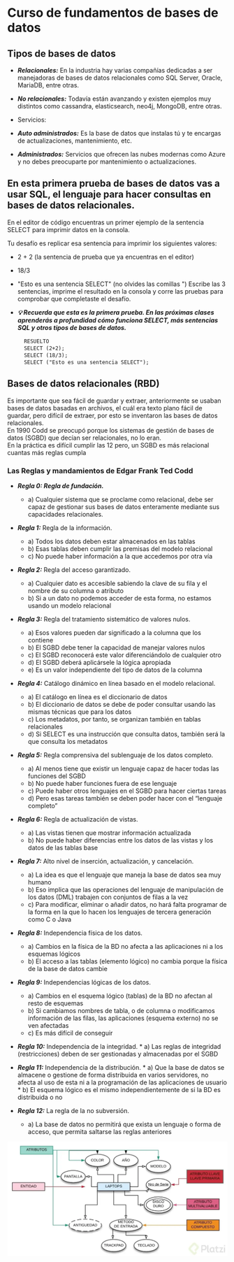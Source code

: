 # Curso de fundamentos de bases de datos 
## Tipos de bases de datos
* ***Relacionales:*** En la industria hay varias compañías dedicadas a ser manejadoras de bases de datos relacionales como SQL Server, Oracle, MariaDB, entre otras.
* ***No relacionales:*** Todavía están avanzando y existen ejemplos muy distintos como cassandra, elasticsearch, neo4j, MongoDB, entre otras.

* Servicios:

* ***Auto administrados:*** Es la base de datos que instalas tú y te encargas de actualizaciones, mantenimiento, etc.
* ***Administrados:*** Servicios que ofrecen las nubes modernas como Azure y no debes preocuparte por mantenimiento o actualizaciones.

## En esta primera prueba de bases de datos vas a usar SQL, el lenguaje para hacer consultas en bases de datos relacionales.

En el editor de código encuentras un primer ejemplo de la sentencia SELECT para imprimir datos en la consola.

Tu desafío es replicar esa sentencia para imprimir los siguientes valores:

* 2 + 2 (la sentencia de prueba que ya encuentras en el editor)
* 18/3

* "Esto es una sentencia SELECT" (no olvides las comillas ")
Escribe las 3 sentencias, imprime el resultado en la consola y corre las pruebas para comprobar que completaste el desafío.

* ***💡 Recuerda que esta es la primera prueba. En las próximas clases aprenderás a profundidad cómo funciona SELECT, más sentencias SQL y otros tipos de bases de datos.***

        RESUELTO 
        SELECT (2+2);
        SELECT (18/3);
        SELECT ("Esto es una sentencia SELECT");

## Bases de datos relacionales (RBD)

Es importante que sea fácil de guardar y extraer, anteriormente se usaban bases de datos basadas en archivos, el cuál era texto plano fácil de guardar, pero difícil de extraer, por esto se inventaron las bases de datos relacionales.<br>
En 1990 Codd se preocupó porque los sistemas de gestión de bases de datos (SGBD) que decían ser relacionales, no lo eran.<br> En la práctica es difícil cumplir las 12 pero, un SGBD es más relacional cuantas más reglas cumpla

### Las Reglas y mandamientos de Edgar Frank Ted Codd

* ***Regla 0: Regla de fundación.*** 
    * a) Cualquier sistema que se proclame como relacional, debe ser capaz de gestionar sus bases de datos enteramente mediante sus capacidades relacionales.

* ***Regla 1:*** Regla de la información.
    * a) Todos los datos deben estar almacenados en las tablas
    * b) Esas tablas deben cumplir las premisas del modelo relacional
    * c) No puede haber información a la que accedemos por otra vía

* ***Regla 2:*** Regla del acceso garantizado.
    * a) Cualquier dato es accesible sabiendo la clave de su fila y el nombre de su columna o atributo
    * b) Si a un dato no podemos acceder de esta forma, no estamos usando un modelo relacional

* ***Regla 3:*** Regla del tratamiento sistemático de valores nulos.
    * a) Esos valores pueden dar significado a la columna que los contiene
    * b) El SGBD debe tener la capacidad de manejar valores nulos
    * c) El SGBD reconocerá este valor diferenciándolo de cualquier otro
    * d) El SGBD deberá aplicársele la lógica apropiada
    * e) Es un valor independiente del tipo de datos de la columna

* ***Regla 4:*** Catálogo dinámico en línea basado en el modelo relacional.
    * a) El catálogo en línea es el diccionario de datos
    * b) El diccionario de datos se debe de poder consultar usando las mismas técnicas que para los datos
    * c) Los metadatos, por tanto, se organizan también en tablas relacionales
    * d) Si SELECT es una instrucción que consulta datos, también será la que consulta los metadatos

* ***Regla 5:*** Regla comprensiva del sublenguaje de los datos completo.
    * a) Al menos tiene que existir un lenguaje capaz de hacer todas las funciones del SGBD
    * b) No puede haber funciones fuera de ese lenguaje
    * c) Puede haber otros lenguajes en el SGBD para hacer ciertas tareas
    * d) Pero esas tareas también se deben poder hacer con el “lenguaje completo”

* ***Regla 6:*** Regla de actualización de vistas.
    * a) Las vistas tienen que mostrar información actualizada
    * b) No puede haber diferencias entre los datos de las vistas y los datos de las tablas base

* ***Regla 7:*** Alto nivel de inserción, actualización, y cancelación.
    * a) La idea es que el lenguaje que maneja la base de datos sea muy humano
    * b) Eso implica que las operaciones del lenguaje de manipulación de los datos (DML) trabajen con conjuntos de filas a la vez
    * c) Para modificar, eliminar o añadir datos, no hará falta programar de la forma en la que lo hacen los lenguajes de tercera generación como C o Java

* ***Regla 8:*** Independencia física de los datos.
    * a) Cambios en la física de la BD no afecta a las aplicaciones ni a los esquemas lógicos
    * b) El acceso a las tablas (elemento lógico) no cambia porque la física de la base de datos cambie

* ***Regla 9:*** Independencias lógicas de los datos.
    * a) Cambios en el esquema lógico (tablas) de la BD no afectan al resto de esquemas
    * b) Si cambiamos nombres de tabla, o de columna o modificamos información de las filas, las aplicaciones (esquema externo) no se ven afectadas
    * c) Es más difícil de conseguir

* ***Regla 10:*** Independencia de la integridad.
        * a) Las reglas de integridad (restricciones) deben de ser gestionadas y almacenadas por el SGBD

* ***Regla 11:*** Independencia de la distribución.
        * a) Que la base de datos se almacene o gestione de forma distribuida en varios servidores, no afecta al uso de esta ni a la programación de las aplicaciones de usuario
        * b) El esquema lógico es el mismo independientemente de si la BD es distribuida o no

* ***Regla 12:*** La regla de la no subversión.
    * a) La base de datos no permitirá que exista un lenguaje o forma de acceso, que permita saltarse las reglas anteriores

<img src="./asetts/ejemplo de entidad-c0b48b06-ba54-4026-add0-e7e522d6f47e.webp" alt="">